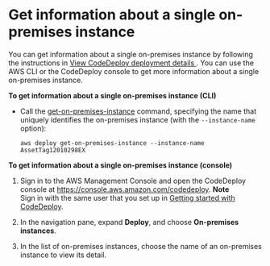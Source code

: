 # Get information about a single on\-premises instance<a name="on-premises-instances-operations-view-details-single"></a>

You can get information about a single on\-premises instance by following the instructions in [View CodeDeploy deployment details ](deployments-view-details.md)\. You can use the AWS CLI or the CodeDeploy console to get more information about a single on\-premises instance\.

**To get information about a single on\-premises instance \(CLI\)**
+ Call the [get\-on\-premises\-instance](https://docs.aws.amazon.com/cli/latest/reference/deploy/get-on-premises-instance.html) command, specifying the name that uniquely identifies the on\-premises instance \(with the `--instance-name` option\):

  ```
  aws deploy get-on-premises-instance --instance-name AssetTag12010298EX
  ```

**To get information about a single on\-premises instance \(console\)**

1. Sign in to the AWS Management Console and open the CodeDeploy console at [https://console\.aws\.amazon\.com/codedeploy](https://console.aws.amazon.com/codedeploy)\.
**Note**  
Sign in with the same user that you set up in [Getting started with CodeDeploy](getting-started-codedeploy.md)\.

1. In the navigation pane, expand **Deploy**, and choose **On\-premises instances**\.

1. In the list of on\-premises instances, choose the name of an on\-premises instance to view its detail\.